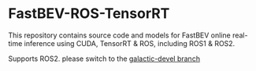 # FastBEV-ROS-TensorRT

This repository contains source code and models for FastBEV online real-time inference using CUDA, TensorRT & ROS, including ROS1 & ROS2.


Supports ROS2. please switch to the [galactic-devel branch](https://github.com/linClubs/FastBEV-ROS-TensorRT/tree/galactic-devel)
